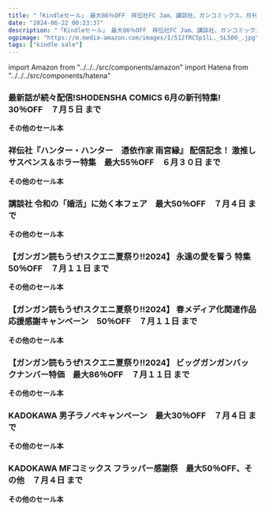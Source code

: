 ```yaml
---
title: "「Kindleセール」　最大86％OFF　祥伝社FC Jam、講談社、ガンコミックス、月刊ビッグガンガン、KADOKAWA 男子ラノベ、KADOKAWA MFコミックス"
date: "2024-06-22 00:23:37"
description: "「Kindleセール」　最大86％OFF　祥伝社FC Jam、講談社、ガンコミックス、月刊ビッグガンガン、KADOKAWA 男子ラノベ、KADOKAWA MFコミックス"
ogpimage: "https://m.media-amazon.com/images/I/512fRC5p1lL._SL500_.jpg"
tags: ["kindle sale"]
---
```

import Amazon from "../../../src/components/amazon"
import Hatena from "../../../src/components/hatena"





### 最新話が続々配信!SHODENSHA COMICS 6月の新刊特集!　30％OFF　７月５日 まで


<Amazon asin="B0CYZW3HL4" />



<Amazon asin="B0D2HLN4M8" />



<Amazon asin="B0D2HJVT1X" />


**その他のセール本**

<Hatena src="https://kyukyunyorituryo.github.io/kindle_sale/20240705s42150/" title=""/>

### 祥伝社『ハンター・ハンター　憑依作家 雨宮縁』 配信記念！ 激推しサスペンス＆ホラー特集　最大55％OFF　６月３０日 まで


<Amazon asin="B0CH7YBMDC" />



<Amazon asin="B0C1B8B5P5" />



<Amazon asin="B0BR39M4LW" />


**その他のセール本**

<Hatena src="https://kyukyunyorituryo.github.io/kindle_sale/20240630s42151/" title=""/>

### 講談社 令和の「婚活」に効く本フェア　最大50％OFF　７月４日 まで


<Amazon asin="B0CJBSPPXT" />



<Amazon asin="B0C1YTFG1H" />



<Amazon asin="B07HMYN2FV" />


**その他のセール本**

<Hatena src="https://kyukyunyorituryo.github.io/kindle_sale/20240704s42057/" title=""/>

### 【ガンガン読もうぜ!スクエニ夏祭り!!2024】 永遠の愛を誓う 特集　50％OFF　７月１１日 まで


<Amazon asin="B0BZVFSMV1" />



<Amazon asin="B0B5GSQCLJ" />



<Amazon asin="B0B5GSVRQ8" />


**その他のセール本**

<Hatena src="https://kyukyunyorituryo.github.io/kindle_sale/20240711s42139/" title=""/>

### 【ガンガン読もうぜ!スクエニ夏祭り!!2024】 春メディア化関連作品応援感謝キャンペーン　50％OFF　７月１１日 まで


<Amazon asin="B091FCDSP4" />



<Amazon asin="B08H26SLWS" />



<Amazon asin="B01CGFCP40" />


**その他のセール本**

<Hatena src="https://kyukyunyorituryo.github.io/kindle_sale/20240711s42115/" title=""/>

### 【ガンガン読もうぜ!スクエニ夏祭り!!2024】 ビッグガンガンバックナンバー特価　最大86％OFF　７月１１日 まで


<Amazon asin="B01KNTW19K" />



<Amazon asin="B0CVZM7QYV" />


**その他のセール本**

<Hatena src="https://kyukyunyorituryo.github.io/kindle_sale/20240711s42114/" title=""/>

### KADOKAWA 男子ラノベキャンペーン　最大30％OFF　７月４日 まで


<Amazon asin="B0CVZM7QYV" />



<Amazon asin="B0CPPC5RKF" />



<Amazon asin="B0CVRCWBKL" />


**その他のセール本**

<Hatena src="https://kyukyunyorituryo.github.io/kindle_sale/20240704s42010/" title=""/>

### KADOKAWA MFコミックス フラッパー感謝祭　最大50％OFF、その他　７月４日 まで


<Amazon asin="B0CV4TSCJP" />



<Amazon asin="B0CPDR4J69" />



<Amazon asin="B0CM5MLC5Q" />


**その他のセール本**

<Hatena src="https://kyukyunyorituryo.github.io/kindle_sale/20240704s41985/" title=""/>